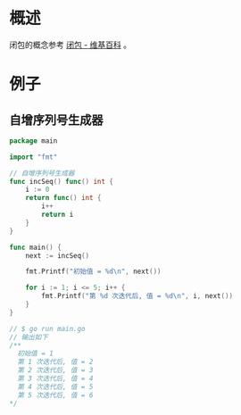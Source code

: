 # 概述

闭包的概念参考 [闭包 - 维基百科](https://zh.wikipedia.org/wiki/%E9%97%AD%E5%8C%85_(%E8%AE%A1%E7%AE%97%E6%9C%BA%E7%A7%91%E5%AD%A6))
。

# 例子

## 自增序列号生成器

```go
package main

import "fmt"

// 自增序列号生成器
func incSeq() func() int {
	i := 0
	return func() int {
		i++
		return i
	}
}

func main() {
	next := incSeq()

	fmt.Printf("初始值 = %d\n", next())

	for i := 1; i <= 5; i++ {
		fmt.Printf("第 %d 次迭代后, 值 = %d\n", i, next())
	}
}

// $ go run main.go
// 输出如下 
/**
  初始值 = 1
  第 1 次迭代后, 值 = 2
  第 2 次迭代后, 值 = 3
  第 3 次迭代后, 值 = 4
  第 4 次迭代后, 值 = 5
  第 5 次迭代后, 值 = 6
*/
```

